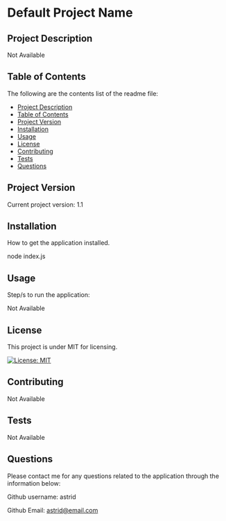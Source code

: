 
# Default Project Name

## Project Description

Not Available

## Table of Contents

The following are the contents list of the readme file:

* [Project Description](#project-description)
* [Table of Contents](#table-of-contents)
* [Project Version](#project-version)
* [Installation](#installation)
* [Usage](#usage)
* [License](#license)
* [Contributing](#contributing)
* [Tests](#tests)
* [Questions](#questions)

## Project Version

Current project version: 1.1

## Installation

How to get the application installed.

node index.js

## Usage

Step/s to run the application:

Not Available

## License

This project is under MIT for licensing.

[![License: MIT](https://img.shields.io/badge/License-MIT-yellow.svg)](https://opensource.org/licenses/MIT)

## Contributing

Not Available

## Tests

Not Available

## Questions

Please contact me for any questions related to the application through the information below:

Github username: astrid

Github Email: <astrid@email.com>

